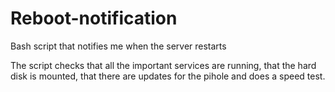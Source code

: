 # Reboot-notification
Bash script that notifies me when the server restarts

The script checks that all the important services are running, that the hard disk is mounted, that there are updates for the pihole and does a speed test.

